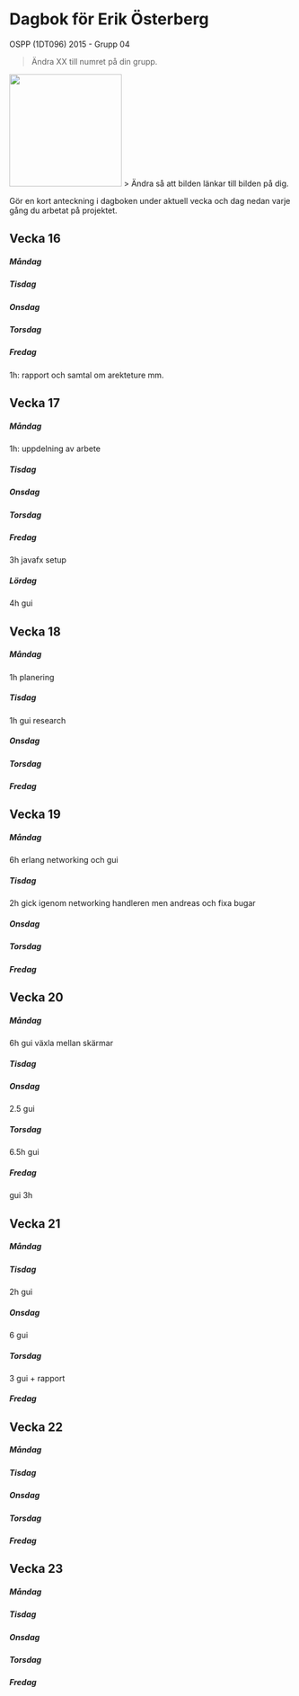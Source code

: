 # Dagbok för Erik Österberg

OSPP (1DT096) 2015 - Grupp 04

> Ändra XX till numret på din grupp.

<img src="../images/user.png" width="200">
> Ändra så att bilden länkar till bilden på dig.

Gör en kort anteckning i dagboken under aktuell vecka och dag nedan
varje gång du arbetat på projektet.

## Vecka 16

##### Måndag

##### Tisdag

##### Onsdag

##### Torsdag

##### Fredag
1h: rapport och samtal om arekteture mm. 

## Vecka 17

##### Måndag
1h: uppdelning av arbete

##### Tisdag

##### Onsdag

##### Torsdag

##### Fredag
3h javafx setup
##### Lördag
4h gui
## Vecka 18

##### Måndag
1h planering
##### Tisdag
1h gui research
##### Onsdag

##### Torsdag

##### Fredag

## Vecka 19

##### Måndag
6h erlang networking och gui

##### Tisdag
2h gick igenom networking handleren men andreas och fixa bugar
##### Onsdag

##### Torsdag

##### Fredag

## Vecka 20

##### Måndag
6h gui växla mellan skärmar

##### Tisdag

##### Onsdag
2.5 gui

##### Torsdag
6.5h gui

##### Fredag
gui 3h

## Vecka 21

##### Måndag

##### Tisdag
2h gui
##### Onsdag
6 gui
##### Torsdag
3 gui + rapport
##### Fredag

## Vecka 22

##### Måndag

##### Tisdag

##### Onsdag

##### Torsdag

##### Fredag

## Vecka 23

##### Måndag

##### Tisdag

##### Onsdag

##### Torsdag

##### Fredag
